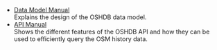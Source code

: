 * [Data Model Manual](data-model.md)<br>
  Explains the design of the OSHDB data model.
* [API Manual](api.md)<br>
  Shows the different features of the OSHDB API and how they can be used to efficiently query the OSM history data.
